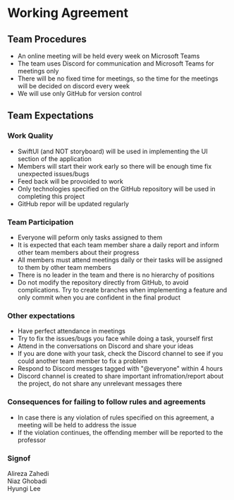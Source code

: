 # Working Agreement

## Team Procedures
- An online meeting will be held every week on Microsoft Teams
- The team uses Discord for communication and Microsoft Teams for meetings only
- There will be no fixed time for meetings, so the time for the meetings will be decided on discord every week
- We will use only GitHub for version control

## Team Expectations

### Work Quality
- SwiftUI (and NOT storyboard) will be used in implementing the UI section of the application
-  Members will start their work early so there will be enough time fix unexpected issues/bugs
- Feed back will be provoided to work
- Only technologies specified on the GitHub repository will be used in completing this project
- GitHub repor will be updated regularly

### Team Participation
- Everyone will peform only tasks assigned to them
- It is expected that each team member share a daily report and inform other team members about their progress
- All members must attend meetings daily or their tasks will be assigned to them by other team members
- There is no leader in the team and there is no hierarchy of positions
- Do not modify the repository directly from GitHub, to avoid complications. Try to create branches when implementing a feature and only commit when you are confident in the final product

### Other expectations
- Have perfect attendance in meetings
- Try to fix the issues/bugs you face while doing a task, yourself first
- Attend in the conversations on Discord and share your ideas
- If you are done with your task, check the Discord channel to see if you could another team member to fix a problem
- Respond to Discord messges tagged with "@everyone" within 4 hours
- Discord channel is created to share important infromation/report about the project, do not share any unrelevant messages there

### Consequences for failing to follow rules and agreements
- In case there is any violation of rules specified on this agreement, a meeting will be held to address the issue
- If the violation continues, the offending member will be reported to the professor

### Signof
Alireza Zahedi <br>
Niaz Ghobadi <br>
Hyungi Lee
